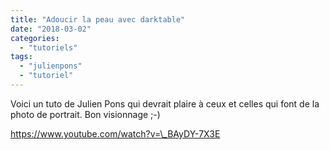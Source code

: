 ```yaml
---
title: "Adoucir la peau avec darktable"
date: "2018-03-02"
categories: 
  - "tutoriels"
tags: 
  - "julienpons"
  - "tutoriel"
---
```


Voici un tuto de Julien Pons qui devrait plaire à ceux et celles qui font de la photo de portrait. Bon visionnage ;-)

https://www.youtube.com/watch?v=\_BAyDY-7X3E
